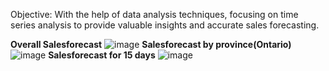 Objective: With the help of data analysis techniques, focusing on time series analysis to provide valuable insights and accurate sales forecasting.

**Overall Salesforecast**
![image](https://github.com/Nishi2598/superstore-sales-dashboard-forecast-/assets/65997634/0031c64c-ee37-4ea8-95e9-81d453f72acb)
**Salesforecast by province(Ontario)**
![image](https://github.com/Nishi2598/superstore-sales-dashboard-forecast-/assets/65997634/35050ecb-9563-43ca-932f-1415e82e66d4)
**Salesforecast for 15 days**
![image](https://github.com/Nishi2598/superstore-sales-dashboard-forecast-/assets/65997634/5f14d70e-8d0d-4c37-8b78-e7b4025fb7a7)
